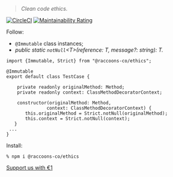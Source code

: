 > *Clean code ethics.*

[![CircleCI](https://dl.circleci.com/status-badge/img/gh/raccoons-co/ethics/tree/master.svg?style=svg)](https://dl.circleci.com/status-badge/redirect/gh/raccoons-co/ethics/tree/master)
[![Maintainability Rating](https://sonarcloud.io/api/project_badges/measure?project=raccoons-co_ethics&metric=sqale_rating)](https://sonarcloud.io/summary/new_code?id=raccoons-co_ethics)

Follow:
 
- `@Immutable` class instances;
- *public static `notNull`\<T>(reference: T, message?: string): T.*
 

~~~~
import {Immutable, Strict} from "@raccoons-co/ethics";

@Immutable
export default class TestCase {

    private readonly originalMethod: Method;
    private readonly context: ClassMethodDecoratorContext;

    constructor(originalMethod: Method,
               context: ClassMethodDecoratorContext) {
       this.originalMethod = Strict.notNull(originalMethod);
       this.context = Strict.notNull(context);
   }
 ...
}
~~~~

Install:
```shell script
% npm i @raccoons-co/ethics
```

[Support us with €1](https://send.monobank.ua/jar/6KuKuBf8ki)
